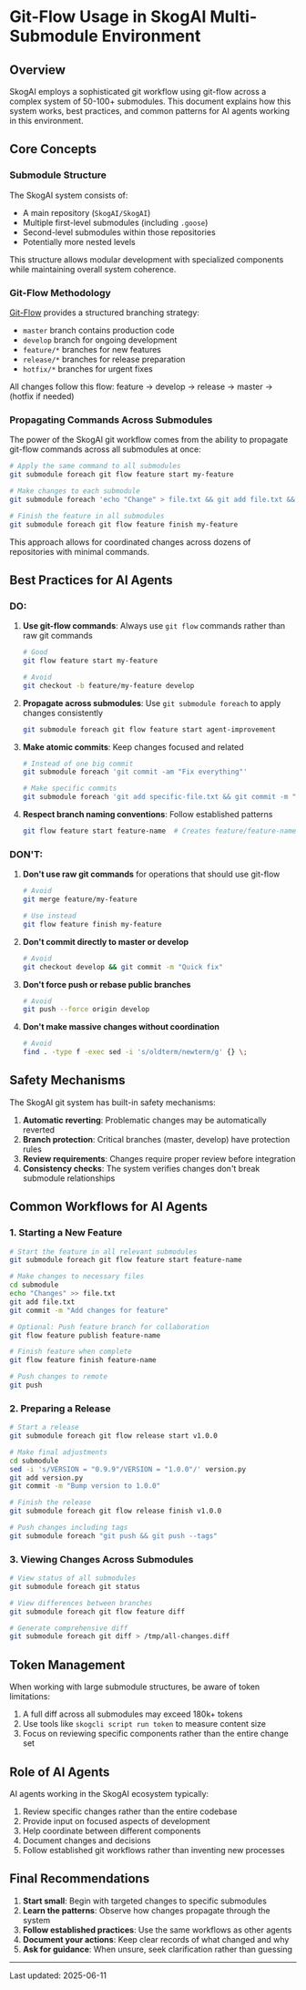 # Git-Flow Usage in SkogAI Multi-Submodule Environment

## Overview

SkogAI employs a sophisticated git workflow using git-flow across a complex system of 50-100+ submodules. This document explains how this system works, best practices, and common patterns for AI agents working in this environment.

## Core Concepts

### Submodule Structure

The SkogAI system consists of:
- A main repository (`SkogAI/SkogAI`)
- Multiple first-level submodules (including `.goose`)
- Second-level submodules within those repositories
- Potentially more nested levels

This structure allows modular development with specialized components while maintaining overall system coherence.

### Git-Flow Methodology

[Git-Flow](https://nvie.com/posts/a-successful-git-branching-model/) provides a structured branching strategy:
- `master` branch contains production code
- `develop` branch for ongoing development
- `feature/*` branches for new features
- `release/*` branches for release preparation
- `hotfix/*` branches for urgent fixes

All changes follow this flow: feature → develop → release → master → (hotfix if needed)

### Propagating Commands Across Submodules

The power of the SkogAI git workflow comes from the ability to propagate git-flow commands across all submodules at once:

```bash
# Apply the same command to all submodules
git submodule foreach git flow feature start my-feature

# Make changes to each submodule
git submodule foreach 'echo "Change" > file.txt && git add file.txt && git commit -m "Add file"'

# Finish the feature in all submodules
git submodule foreach git flow feature finish my-feature
```

This approach allows for coordinated changes across dozens of repositories with minimal commands.

## Best Practices for AI Agents

### DO:

1. **Use git-flow commands**: Always use `git flow` commands rather than raw git commands
   ```bash
   # Good
   git flow feature start my-feature
   
   # Avoid
   git checkout -b feature/my-feature develop
   ```

2. **Propagate across submodules**: Use `git submodule foreach` to apply changes consistently
   ```bash
   git submodule foreach git flow feature start agent-improvement
   ```

3. **Make atomic commits**: Keep changes focused and related
   ```bash
   # Instead of one big commit
   git submodule foreach 'git commit -am "Fix everything"'
   
   # Make specific commits
   git submodule foreach 'git add specific-file.txt && git commit -m "Fix specific issue"'
   ```

4. **Respect branch naming conventions**: Follow established patterns
   ```bash
   git flow feature start feature-name  # Creates feature/feature-name
   ```

### DON'T:

1. **Don't use raw git commands** for operations that should use git-flow
   ```bash
   # Avoid
   git merge feature/my-feature
   
   # Use instead
   git flow feature finish my-feature
   ```

2. **Don't commit directly to master or develop**
   ```bash
   # Avoid
   git checkout develop && git commit -m "Quick fix"
   ```

3. **Don't force push or rebase public branches**
   ```bash
   # Avoid
   git push --force origin develop
   ```

4. **Don't make massive changes without coordination**
   ```bash
   # Avoid
   find . -type f -exec sed -i 's/oldterm/newterm/g' {} \;
   ```

## Safety Mechanisms

The SkogAI git system has built-in safety mechanisms:

1. **Automatic reverting**: Problematic changes may be automatically reverted
2. **Branch protection**: Critical branches (master, develop) have protection rules
3. **Review requirements**: Changes require proper review before integration
4. **Consistency checks**: The system verifies changes don't break submodule relationships

## Common Workflows for AI Agents

### 1. Starting a New Feature

```bash
# Start the feature in all relevant submodules
git submodule foreach git flow feature start feature-name

# Make changes to necessary files
cd submodule
echo "Changes" >> file.txt
git add file.txt
git commit -m "Add changes for feature"

# Optional: Push feature branch for collaboration
git flow feature publish feature-name

# Finish feature when complete
git flow feature finish feature-name

# Push changes to remote
git push
```

### 2. Preparing a Release

```bash
# Start a release
git submodule foreach git flow release start v1.0.0

# Make final adjustments
cd submodule
sed -i 's/VERSION = "0.9.9"/VERSION = "1.0.0"/' version.py
git add version.py
git commit -m "Bump version to 1.0.0"

# Finish the release
git submodule foreach git flow release finish v1.0.0

# Push changes including tags
git submodule foreach "git push && git push --tags"
```

### 3. Viewing Changes Across Submodules

```bash
# View status of all submodules
git submodule foreach git status

# View differences between branches
git submodule foreach git flow feature diff

# Generate comprehensive diff
git submodule foreach git diff > /tmp/all-changes.diff
```

## Token Management

When working with large submodule structures, be aware of token limitations:

1. A full diff across all submodules may exceed 180k+ tokens
2. Use tools like `skogcli script run token` to measure content size
3. Focus on reviewing specific components rather than the entire change set

## Role of AI Agents

AI agents working in the SkogAI ecosystem typically:

1. Review specific changes rather than the entire codebase
2. Provide input on focused aspects of development
3. Help coordinate between different components
4. Document changes and decisions
5. Follow established git workflows rather than inventing new processes

## Final Recommendations

1. **Start small**: Begin with targeted changes to specific submodules
2. **Learn the patterns**: Observe how changes propagate through the system
3. **Follow established practices**: Use the same workflows as other agents
4. **Document your actions**: Keep clear records of what changed and why
5. **Ask for guidance**: When unsure, seek clarification rather than guessing

---

Last updated: 2025-06-11